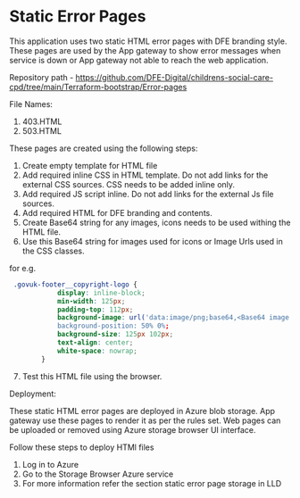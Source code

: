 # Static Error Pages

This application uses two static HTML error pages with DFE branding style. These pages are used by the App gateway to show error
messages when service is down or App gateway not able to reach the web application.

Repository path - https://github.com/DFE-Digital/childrens-social-care-cpd/tree/main/Terraform-bootstrap/Error-pages

File Names:

1. 403.HTML
2. 503.HTML

These pages are created using the following steps:

1. Create empty template for HTML file
2. Add required inline CSS in HTML template. Do not add links for the external CSS sources. CSS needs to be added inline only.
3. Add required JS script inline. Do not add links for the external Js file sources.
4. Add required HTML for DFE branding and contents.
5. Create Base64 string for any images, icons needs to be used withing the HTML file.
6. Use this Base64 string for images used for icons or Image Urls used in the CSS classes.

for e.g. 
```CSS
 .govuk-footer__copyright-logo {
            display: inline-block;
            min-width: 125px;
            padding-top: 112px;
            background-image: url('data:image/png;base64,<Base64 image string>)
            background-position: 50% 0%;
            background-size: 125px 102px;
            text-align: center;
            white-space: nowrap;
        }
```

7. Test this HTML file using the browser.

Deployment:

These static HTML error pages are deployed in Azure blob storage. App gateway use these pages to render it as per the rules set.
Web pages can be uploaded or removed using Azure storage browser UI interface.

Follow these steps to deploy HTMl files

1. Log in to Azure
2. Go to the Storage Browser Azure service
3. For more information refer the section static error page storage in LLD



